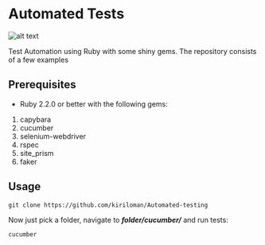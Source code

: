 # Automated Tests
![alt text](https://circleci.com/gh/kiriloman/Automated-testing.svg?style=shield&circle-token=:circle-token)

Test Automation using Ruby with some shiny gems. The repository consists of a few examples

## Prerequisites
* Ruby 2.2.0 or better with the following gems:

1. capybara
2. cucumber
3. selenium-webdriver
4. rspec
5. site_prism
6. faker

## Usage
```
git clone https://github.com/kiriloman/Automated-testing
```

Now just pick a folder, navigate to ***folder/cucumber/*** and run tests:

```
cucumber
```
